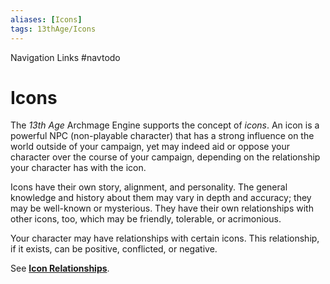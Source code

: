 ```yaml
---
aliases: [Icons]
tags: 13thAge/Icons
---
```

Navigation Links
#navtodo 

# Icons

The _13th_ _Age_ Archmage Engine supports the concept of _icons_. An icon is a powerful NPC (non-playable character) that has a strong influence on the world outside of your campaign, yet may indeed aid or oppose your character over the course of your campaign, depending on the relationship your character has with the icon.

Icons have their own story, alignment, and personality. The general knowledge and history about them may vary in depth and accuracy; they may be well-known or mysterious. They have their own relationships with other icons, too, which may be friendly, tolerable, or acrimonious.

Your character may have relationships with certain icons. This relationship, if it exists, can be positive, conflicted, or negative. 

See [**Icon Relationships**](../Character%20Rules/6-Icon-Relationships.md).